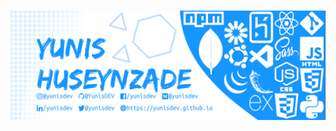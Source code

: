 # [![yunis huseynzade header](https://raw.githubusercontent.com/YunisDEV/YunisDEV/master/assets/banner.png)](https://yunisdev.github.io)
